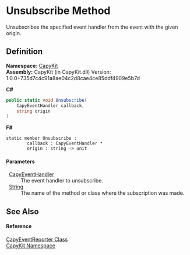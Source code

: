 # Unsubscribe Method


Unsubscribes the specified event handler from the event with the given origin.



## Definition
**Namespace:** <a href="N_CapyKit">CapyKit</a>  
**Assembly:** CapyKit (in CapyKit.dll) Version: 1.0.0+735d7c4c91a8ae04c2d8cae4ce85ddf4909e5b7d

**C#**
``` C#
public static void Unsubscribe(
	CapyEventHandler callback,
	string origin
)
```
**F#**
``` F#
static member Unsubscribe : 
        callback : CapyEventHandler * 
        origin : string -> unit 
```



#### Parameters
<dl><dt>  <a href="T_CapyKit_CapyEventHandler">CapyEventHandler</a></dt><dd>The event handler to unsubscribe.</dd><dt>  <a href="https://learn.microsoft.com/dotnet/api/system.string" target="_blank" rel="noopener noreferrer">String</a></dt><dd>The name of the method or class where the subscription was made.</dd></dl>

## See Also


#### Reference
<a href="T_CapyKit_CapyEventReporter">CapyEventReporter Class</a>  
<a href="N_CapyKit">CapyKit Namespace</a>  
